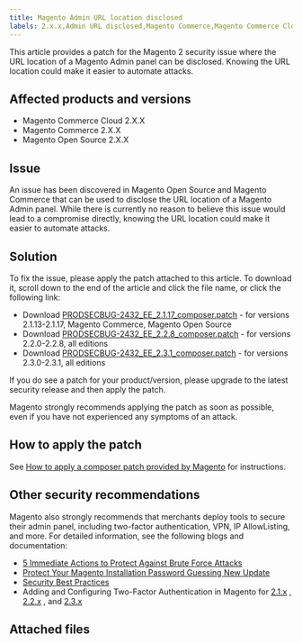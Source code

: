 ```yaml
---
title: Magento Admin URL location disclosed
labels: 2.x.x,Admin URL disclosed,Magento Commerce,Magento Commerce Cloud,known issues,patch,troubleshooting
---
```


This article provides a patch for the Magento 2 security issue where the URL location of a Magento Admin panel can be disclosed. Knowing the URL location could make it easier to automate attacks.

## Affected products and versions

* Magento Commerce Cloud 2.X.X
* Magento Commerce 2.X.X
* Magento Open Source  2.X.X

## Issue

An issue has been discovered in Magento Open Source and Magento Commerce that can be used to disclose the URL location of a Magento Admin panel. While there is currently no reason to believe this issue would lead to a compromise directly, knowing the URL location could make it easier to automate attacks.

## Solution

To fix the issue, please apply the patch attached to this article. To download it, scroll down to the end of the article and click the file name, or click the following link:

* Download [PRODSECBUG-2432\_EE\_2.1.17\_composer.patch](assets/PRODSECBUG-2432_EE_2.1.17_composer.patch.zip) - for versions 2.1.13-2.1.17, Magento Commerce, Magento Open Source
* Download [PRODSECBUG-2432\_EE\_2.2.8\_composer.patch](assets/PRODSECBUG-2432_EE_2.2.8_composer.patch.zip) - for versions 2.2.0-2.2.8, all editions
* Download [PRODSECBUG-2432\_EE\_2.3.1\_composer.patch](assets/PRODSECBUG-2432_EE_2.3.1_composer.patch.zip) - for versions 2.3.0-2.3.1, all editions

If you do see a patch for your product/version, please upgrade to the latest security release and then apply the patch.

Magento strongly recommends applying the patch as soon as possible, even if you have not experienced any symptoms of an attack.

## How to apply the patch

See [How to apply a composer patch provided by Magento](https://support.magento.com/hc/en-us/articles/360028367731) for instructions.

## Other security recommendations

Magento also strongly recommends that merchants deploy tools to secure their admin panel, including two-factor authentication, VPN, IP AllowListing, and more. For detailed information, see the following blogs and documentation:

* [5 Immediate Actions to Protect Against Brute Force Attacks](https://magento.com/security/best-practices/5-immediate-actions-protect-against-brute-force-attacks)
* [Protect Your Magento Installation Password Guessing New Update](https://magento.com/security/best-practices/protect-your-magento-installation-password-guessing-new-update)
* [Security Best Practices](https://magento.com/security/best-practices/security-best-practices)
* Adding and Configuring Two-Factor Authentication in Magento for [2.1.x](https://docs.magento.com/m2/2.1/ce/user_guide/stores/security-two-factor-authentication.html) , [2.2.x](https://docs.magento.com/m2/2.2/ce/user_guide/stores/security-two-factor-authentication.html) , and [2.3.x](https://docs.magento.com/m2/ce/user_guide/stores/security-two-factor-authentication.html)

## Attached files
